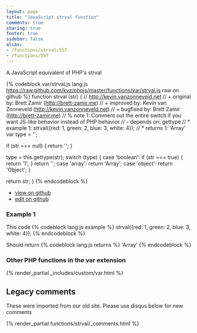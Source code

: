 ```yaml
---
layout: page
title: "JavaScript strval function"
comments: true
sharing: true
footer: true
sidebar: false
alias:
- /functions/strval:557
- /functions/557
---
```

<!-- Generated by Rakefile:build -->
A JavaScript equivalent of PHP's strval

{% codeblock var/strval.js lang:js https://raw.github.com/kvz/phpjs/master/functions/var/strval.js raw on github %}
function strval (str) {
  // http://kevin.vanzonneveld.net
  // +   original by: Brett Zamir (http://brett-zamir.me)
  // +   improved by: Kevin van Zonneveld (http://kevin.vanzonneveld.net)
  // +   bugfixed by: Brett Zamir (http://brett-zamir.me)
  // %        note 1: Comment out the entire switch if you want JS-like behavior instead of PHP behavior
  // -    depends on: gettype
  // *     example 1: strval({red: 1, green: 2, blue: 3, white: 4});
  // *     returns 1: 'Array'
  var type = '';

  if (str === null) {
    return '';
  }

  type = this.gettype(str);
  switch (type) {
  case 'boolean':
    if (str === true) {
      return '1';
    }
    return '';
  case 'array':
    return 'Array';
  case 'object':
    return 'Object';
  }

  return str;
}
{% endcodeblock %}

 - [view on github](https://github.com/kvz/phpjs/blob/master/functions/var/strval.js)
 - [edit on github](https://github.com/kvz/phpjs/edit/master/functions/var/strval.js)

### Example 1
This code
{% codeblock lang:js example %}
strval({red: 1, green: 2, blue: 3, white: 4});
{% endcodeblock %}

Should return
{% codeblock lang:js returns %}
'Array'
{% endcodeblock %}


### Other PHP functions in the var extension
{% render_partial _includes/custom/var.html %}
## Legacy comments
These were imported from our old site. Please use disqus below for new comments
<div style="overflow-y: scroll; max-height: 500px;">
{% render_partial functions/strval/_comments.html %}
</div>
